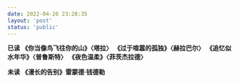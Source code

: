 ```yaml
---
date: 2022-04-26 23:28:35
layout: 'post'
status: 'public'
---
```

**已读**
**《你当像鸟飞往你的山》〈塔拉〉**
**《过于喧嚣的孤独》〈赫拉巴尔〉**
**《追忆似水年华》〈普鲁斯特〉**
**《夜色温柔》〈菲茨杰拉德〉**

**未读**
**《漫长的告别》雷蒙德·钱德勒**
